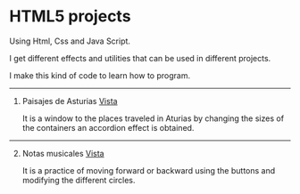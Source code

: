# HTML5 projects

Using Html, Css and Java Script.

I get different effects and utilities that can be used in different projects. 
 
I make this kind of code to learn how to program.

---

1. Paisajes de Asturias [Vista](https://sudja89.github.io/1-paisajesAsturias/index.html)

    It is a window to the places traveled in Aturias by changing the sizes of the containers an accordion effect is obtained.

---
2. Notas musicales [Vista](https://sudja89.github.io/2-notasMusicales/index.html)

    It is a practice of moving forward or backward using the buttons and modifying the different circles.